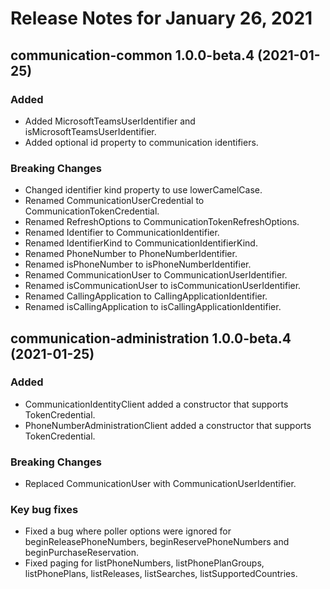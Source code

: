 # Release Notes for January 26, 2021

## communication-common 1.0.0-beta.4 (2021-01-25) 

### Added

*   Added MicrosoftTeamsUserIdentifier and isMicrosoftTeamsUserIdentifier.
*   Added optional id property to communication identifiers.
	
### Breaking Changes

*  	Changed identifier kind property to use lowerCamelCase.
*   Renamed CommunicationUserCredential to CommunicationTokenCredential.
*   Renamed RefreshOptions to CommunicationTokenRefreshOptions.
*   Renamed Identifier to CommunicationIdentifier.
*   Renamed IdentifierKind to CommunicationIdentifierKind.
*   Renamed PhoneNumber to PhoneNumberIdentifier.	
*   Renamed isPhoneNumber to isPhoneNumberIdentifier.
*   Renamed CommunicationUser to CommunicationUserIdentifier.	
*   Renamed isCommunicationUser to isCommunicationUserIdentifier.
*   Renamed CallingApplication to CallingApplicationIdentifier.
*   Renamed isCallingApplication to isCallingApplicationIdentifier.
	
## communication-administration 1.0.0-beta.4 (2021-01-25)

### Added

*   CommunicationIdentityClient added a constructor that supports TokenCredential.	
*   PhoneNumberAdministrationClient added a constructor that supports TokenCredential.

### Breaking Changes

*   Replaced CommunicationUser with CommunicationUserIdentifier.
	
### Key bug fixes

*   Fixed a bug where poller options were ignored for beginReleasePhoneNumbers, beginReservePhoneNumbers and beginPurchaseReservation.	
*   Fixed paging for listPhoneNumbers, listPhonePlanGroups, listPhonePlans, listReleases, listSearches, listSupportedCountries.
